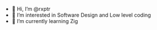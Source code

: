 - 👋 Hi, I’m @rxptr
- 👀 I’m interested in Software Design and Low level coding
- 🌱 I’m currently learning Zig

<!---
rxptr/rxptr is a ✨ special ✨ repository because its `README.md` (this file) appears on your GitHub profile.
You can click the Preview link to take a look at your changes.
--->
